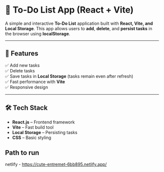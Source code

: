 # 📝 To-Do List App (React + Vite)

A simple and interactive **To-Do List** application built with **React, Vite, and Local Storage**. This app allows users to **add**, **delete**, and **persist tasks** in the browser using **localStorage**.

---

## 🚀 Features
✅ Add new tasks  
✅ Delete tasks  
✅ Save tasks in **Local Storage** (tasks remain even after refresh)  
✅ Fast performance with **Vite**  
✅ Responsive design  

---

## 🛠️ Tech Stack
- **React.js** – Frontend framework  
- **Vite** – Fast build tool  
- **Local Storage** – Persisting tasks  
- **CSS** – Basic styling  

## Path to run
netlify - https://cute-entremet-6bb895.netlify.app/
